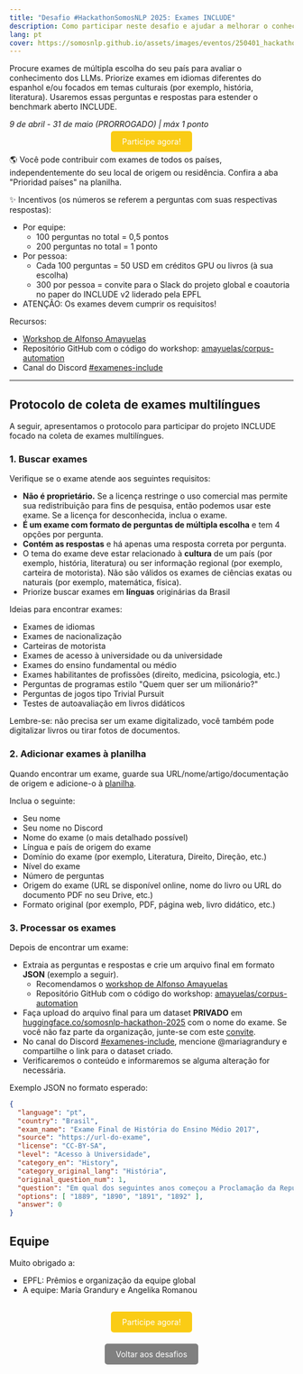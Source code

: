 ```yaml
---
title: "Desafio #HackathonSomosNLP 2025: Exames INCLUDE"
description: Como participar neste desafio e ajudar a melhorar o conhecimento cultural dos modelos de linguagem
lang: pt
cover: https://somosnlp.github.io/assets/images/eventos/250401_hackathon_sinfecha.jpg
---
```


Procure exames de múltipla escolha do seu país para avaliar o conhecimento dos LLMs. Priorize exames em idiomas diferentes do espanhol e/ou focados em temas culturais (por exemplo, história, literatura). Usaremos essas perguntas e respostas para estender o benchmark aberto INCLUDE.

*9 de abril - 31 de maio (PRORROGADO) | máx 1 ponto*

<center><a href="https://docs.google.com/spreadsheets/d/1QLPQ7gah9yzG3-1BPIw5Jp994Rz8L_yZT8obgWH8S2Y" target="_blank" style="background-color:#FACC15; color:white; padding:10px 20px; text-decoration:none; border-radius:5px;">Participe agora!</a></center>

🌎 Você pode contribuir com exames de todos os países, independentemente do seu local de origem ou residência. Confira a aba "Prioridad países" na planilha.

✨ Incentivos (os números se referem a perguntas com suas respectivas respostas):
- Por equipe:
    - 100 perguntas no total = 0,5 pontos
    - 200 perguntas no total = 1 ponto
- Por pessoa:
    - Cada 100 perguntas = 50 USD em créditos GPU ou livros (à sua escolha)
    - 300 por pessoa = convite para o Slack do projeto global e coautoria no paper do INCLUDE v2 liderado pela EPFL
- ATENÇÃO: Os exames devem cumprir os requisitos!

Recursos:
- [Workshop de Alfonso Amayuelas](https://www.youtube.com/watch?v=Jk70bSw4tTo&list=PLTA-KAy8nxaDHyJyPlrDMCkwTsJZpMNK6&index=1)
- Repositório GitHub com o código do workshop: [amayuelas/corpus-automation](https://github.com/amayuelas/corpus-automation)
- Canal do Discord [#examenes-include](https://discord.com/channels/938134488670675055/1326890438782750852)

---

## Protocolo de coleta de exames multilíngues

A seguir, apresentamos o protocolo para participar do projeto INCLUDE focado na coleta de exames multilíngues.

### 1. Buscar exames

Verifique se o exame atende aos seguintes requisitos:
- **Não é proprietário.** Se a licença restringe o uso comercial mas permite sua redistribuição para fins de pesquisa, então podemos usar este exame. Se a licença for desconhecida, inclua o exame.
- **É um exame com formato de perguntas de múltipla escolha** e tem 4 opções por pergunta.
- **Contém as respostas** e há apenas uma resposta correta por pergunta.
- O tema do exame deve estar relacionado à **cultura** de um país (por exemplo, história, literatura) ou ser informação regional (por exemplo, carteira de motorista). Não são válidos os exames de ciências exatas ou naturais (por exemplo, matemática, física).
- Priorize buscar exames em **línguas** originárias da Brasil 

Ideias para encontrar exames:
- Exames de idiomas
- Exames de nacionalização
- Carteiras de motorista
- Exames de acesso à universidade ou da universidade
- Exames do ensino fundamental ou médio
- Exames habilitantes de profissões (direito, medicina, psicologia, etc.)
- Perguntas de programas estilo "Quem quer ser um milionário?"
- Perguntas de jogos tipo Trivial Pursuit
- Testes de autoavaliação em livros didáticos

Lembre-se: não precisa ser um exame digitalizado, você também pode digitalizar livros ou tirar fotos de documentos.

### 2. Adicionar exames à planilha

Quando encontrar um exame, guarde sua URL/nome/artigo/documentação de origem e adicione-o à [planilha](https://docs.google.com/spreadsheets/d/1QLPQ7gah9yzG3-1BPIw5Jp994Rz8L_yZT8obgWH8S2Y/edit?usp=sharing).

Inclua o seguinte:
- Seu nome
- Seu nome no Discord
- Nome do exame (o mais detalhado possível)
- Língua e país de origem do exame
- Domínio do exame (por exemplo, Literatura, Direito, Direção, etc.)
- Nível do exame
- Número de perguntas
- Origem do exame (URL se disponível online, nome do livro ou URL do documento PDF no seu Drive, etc.)
- Formato original (por exemplo, PDF, página web, livro didático, etc.)

### 3. Processar os exames

Depois de encontrar um exame:

- Extraia as perguntas e respostas e crie um arquivo final em formato **JSON** (exemplo a seguir).
    - Recomendamos o [workshop de Alfonso Amayuelas](https://www.youtube.com/watch?v=Jk70bSw4tTo&list=PLTA-KAy8nxaDHyJyPlrDMCkwTsJZpMNK6&index=1)
    - Repositório GitHub com o código do workshop: [amayuelas/corpus-automation](https://github.com/amayuelas/corpus-automation)
- Faça upload do arquivo final para um dataset **PRIVADO** em [huggingface.co/somosnlp-hackathon-2025](https://huggingface.co/somosnlp-hackathon-2025) com o nome do exame. Se você não faz parte da organização, junte-se com este [convite](https://huggingface.co/somosnlp-hackathon-2025).
- No canal do Discord [#examenes-include](https://discord.com/channels/938134488670675055/1326890438782750852), mencione @mariagrandury e compartilhe o link para o dataset criado.
- Verificaremos o conteúdo e informaremos se alguma alteração for necessária.

Exemplo JSON no formato esperado:

```json
{
  "language": "pt",
  "country": "Brasil",
  "exam_name": "Exame Final de História do Ensino Médio 2017",
  "source": "https://url-do-exame",
  "license": "CC-BY-SA",
  "level": "Acesso à Universidade",
  "category_en": "History",
  "category_original_lang": "História",
  "original_question_num": 1,
  "question": "Em qual dos seguintes anos começou a Proclamação da República?",
  "options": [ "1889", "1890", "1891", "1892" ],
  "answer": 0
}
```

## Equipe

Muito obrigado a:
- EPFL: Prêmios e organização da equipe global
- A equipe: María Grandury e Angelika Romanou 

<center style="margin-top:40px;"><a href="https://docs.google.com/spreadsheets/d/1QLPQ7gah9yzG3-1BPIw5Jp994Rz8L_yZT8obgWH8S2Y" target="_blank" style="background-color:#FACC15; color:white; padding:10px 20px; text-decoration:none; border-radius:5px;">Participe agora!</a></center>

<center style="margin-top:40px;"><a href="https://somosnlp.org/pt/hackathon/retos" target="_blank" style="background-color:gray; color:white; padding:10px 20px; text-decoration:none; border-radius:5px;">Voltar aos desafios</a></center>
